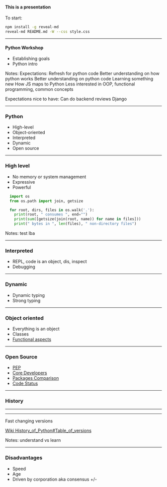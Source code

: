#### This is a presentation

To start:
```bash
npm install -g reveal-md
reveal-md README.md -W --css style.css
```

---
#### Python Workshop

* Establishing goals
* Python intro

Notes:
Expectations:
Refresh for python code
Better understanding on how python works
Better understanding on python code
Learning something new
How JS maps to Python
Less interested in OOP, functional programming, common concepts

Expectations nice to have:
Can do backend reviews
Django

---

### Python

* High-level
* Object-oriented
* Interpreted
* Dynamic
* Open source

---

### High level

* No memory or system management
* Expressive
* Powerful

```python
  import os
  from os.path import join, getsize

  for root, dirs, files in os.walk('.'):
    print(root, " consumes ", end="")
    print(sum([getsize(join(root, name)) for name in files]))
    print(" bytes in ", len(files), " non-directory files")

```

Notes:
test lba

---    

### Interpreted

* REPL, code is an object, dis, inspect
* Debugging

--- 

### Dynamic

* Dynamic typing
* Strong typing

---

### Object oriented

* Everything is an object
* Classes
* [Functional aspects](https://docs.python.org/3/howto/functional.html)


---

### Open Source

* [PEP](https://www.python.org/dev/peps/)
* [Core Developers](https://discuss.python.org/t/official-list-of-core-developers/924)
* [Packages Comparison](http://www.modulecounts.com/)
* [Code Status](https://www.openhub.net/p/python)

----

### History

----

<!-- .slide: data-background="https://i.imgur.com/uUspnyQ.png" -->

----

Fast changing versions

[Wiki History_of_Python#Table_of_versions](https://en.wikipedia.org/wiki/History_of_Python#Table_of_versions)

Notes:
understand vs learn

---

### Disadvantages

* Speed
* Age
* Driven by corporation aka consensus +/-
